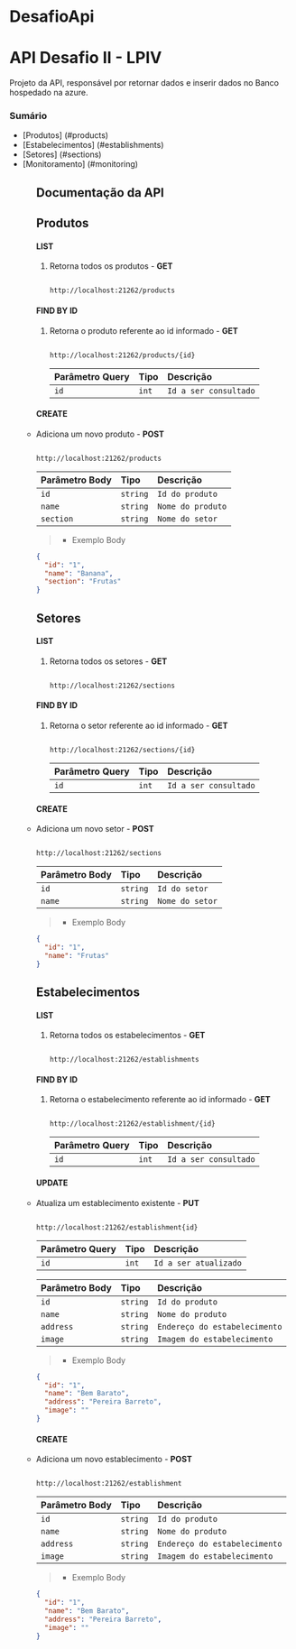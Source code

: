 # DesafioApi
# API Desafio II - LPIV

 

Projeto da API, responsável por retornar dados e inserir dados no Banco hospedado na azure.

 

### Sumário

<ul>

 

<li>[Produtos] (#products)

<li>[Estabelecimentos] (#establishments)

<li>[Setores] (#sections)

<li>[Monitoramento] (#monitoring) 

<ul/>

## Documentação da API

## Produtos

#### **LIST**

<ol>

<li>Retorna todos os produtos - <strong>GET</strong> </li>

```http

http://localhost:21262/products

```
  </ol>

 

#### **FIND BY ID**

<ol>

<li>Retorna o produto referente ao id informado - <strong>GET</strong> </li>

 

```http

http://localhost:21262/products/{id}

```

 

| Parâmetro Query  | Tipo       | Descrição  |                        
| :---------- | :--------- | :----------------------------------|
| `id` | `int` | `Id a ser consultado`|

  </ol>

#### **CREATE**

<li>Adiciona um novo produto - <strong>POST</strong></li>

 

```http

http://localhost:21262/products

```

| Parâmetro Body  | Tipo       | Descrição                                   |
| :---------- | :--------- | :------------------------------------------ |
| `id`      | `string` | `Id do produto`|
| `name`      | `string` | `Nome do produto`|
| `section`      | `string` | `Nome do setor`|

 

>- Exemplo Body

 
```json
{
  "id": "1",
  "name": "Banana",
  "section": "Frutas"
}
```
 </ol>
 
 ## Setores

#### **LIST**

<ol>

<li>Retorna todos os setores - <strong>GET</strong> </li>

```http

http://localhost:21262/sections

```
  </ol>

 

#### **FIND BY ID**

<ol>

<li>Retorna o setor referente ao id informado - <strong>GET</strong> </li>

 

```http

http://localhost:21262/sections/{id}

```

 

| Parâmetro Query  | Tipo       | Descrição  |                        
| :---------- | :--------- | :----------------------------------|
| `id` | `int` | `Id a ser consultado`|

  </ol>

#### **CREATE**

<li>Adiciona um novo setor - <strong>POST</strong></li>

 

```http

http://localhost:21262/sections

```

| Parâmetro Body  | Tipo       | Descrição                                   |
| :---------- | :--------- | :------------------------------------------ |
| `id`      | `string` | `Id do setor`|
| `name`      | `string` | `Nome do setor`|
 

>- Exemplo Body

 
```json
{
  "id": "1",
  "name": "Frutas"
}
```
 </ol>
 
 ## Estabelecimentos

#### **LIST**

<ol>

<li>Retorna todos os estabelecimentos - <strong>GET</strong> </li>

```http

http://localhost:21262/establishments

```
  </ol>

 

#### **FIND BY ID**

<ol>

<li>Retorna o estabelecimento referente ao id informado - <strong>GET</strong> </li>

 

```http

http://localhost:21262/establishment/{id}

```

 

| Parâmetro Query  | Tipo       | Descrição  |                        
| :---------- | :--------- | :----------------------------------|
| `id` | `int` | `Id a ser consultado`|

  </ol>

#### **UPDATE**

<li>Atualiza um establecimento existente - <strong>PUT</strong></li>

 
```http

http://localhost:21262/establishment{id}

```

| Parâmetro Query  | Tipo       | Descrição  |                        
| :---------- | :--------- | :----------------------------------|
| `id` | `int` | `Id a ser atualizado`|


| Parâmetro Body  | Tipo       | Descrição                                   |
| :---------- | :--------- | :------------------------------------------ |
| `id`      | `string` | `Id do produto`|
| `name`      | `string` | `Nome do produto`|
| `address`      | `string` | `Endereço do estabelecimento`|
| `image`      | `string` | `Imagem do estabelecimento`|
 

>- Exemplo Body

 
```json
{
  "id": "1",
  "name": "Bem Barato",
  "address": "Pereira Barreto",
  "image": ""
}
```
 </ol>
 
 
 #### **CREATE**

<li>Adiciona um novo establecimento - <strong>POST</strong></li>

 
```http

http://localhost:21262/establishment

```

| Parâmetro Body  | Tipo       | Descrição                                   |
| :---------- | :--------- | :------------------------------------------ |
| `id`      | `string` | `Id do produto`|
| `name`      | `string` | `Nome do produto`|
| `address`      | `string` | `Endereço do estabelecimento`|
| `image`      | `string` | `Imagem do estabelecimento`|
 

>- Exemplo Body

 
```json
{
  "id": "1",
  "name": "Bem Barato",
  "address": "Pereira Barreto",
  "image": ""
}
```
 </ol>
